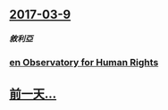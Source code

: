 ## [2017-03-9](/zh/news/2017/03/9/index.md)

##### 敘利亞
### [en Observatory for Human Rights ](/zh/news/2017/03/9/en-Observatory-for-Human-Rights.md)
## [前一天...](/zh/news/2017/03/8/index.md)

